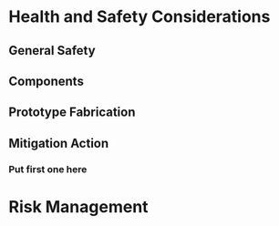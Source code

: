 # Health and Safety Considerations
## General Safety

## Components

## Prototype Fabrication

## Mitigation Action
### Put first one here

# Risk Management
